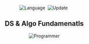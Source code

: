 <div align='center'>

![Language](https://img.shields.io/badge/Language-Python_3-important)&nbsp;
![Update](https://img.shields.io/badge/Last%20Update-September%2017,%202022-brightgreen)&nbsp;

<h2> DS & Algo Fundamenatls </h2>

![Programmer](https://github.com/sadanandpai/dsa-interview-challenges/blob/main/programmer.svg)

</div>